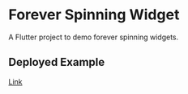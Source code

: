 # Forever Spinning Widget

A Flutter project to demo forever spinning widgets.

## Deployed Example

[Link](https://c2p-cmd.github.io/spinning_widget/)
